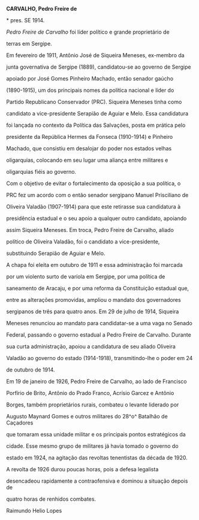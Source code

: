 **CARVALHO, Pedro Freire de**



\* pres. SE 1914.



*Pedro Freire de Carvalho* foi líder político e grande proprietário de

terras em Sergipe.



Em fevereiro de 1911, Antônio José de Siqueira Meneses, ex-membro da

junta governativa de Sergipe (1889), candidatou-se ao governo de Sergipe

apoiado por José Gomes Pinheiro Machado, então senador gaúcho

(1890-1915), um dos principais nomes da política nacional e líder do

Partido Republicano Conservador (PRC). Siqueira Meneses tinha como

candidato a vice-presidente Serapião de Aguiar e Melo. Essa candidatura

foi lançada no contexto da Política das Salvações, posta em prática pelo

presidente da República Hermes da Fonseca (1910-1914) e Pinheiro

Machado, que consistiu em desalojar do poder nos estados velhas

oligarquias, colocando em seu lugar uma aliança entre militares e

oligarquias fiéis ao governo.



Com o objetivo de evitar o fortalecimento da oposição a sua política, o

PRC fez um acordo com o então senador sergipano Manuel Prisciliano de

Oliveira Valadão (1907-1914) para que este retirasse sua candidatura à

presidência estadual e o seu apoio a qualquer outro candidato, apoiando

assim Siqueira Meneses. Em troca, Pedro Freire de Carvalho, aliado

político de Oliveira Valadão, foi o candidato a vice-presidente,

substituindo Serapião de Aguiar e Melo.



A chapa foi eleita em outubro de 1911 e essa administração foi marcada

por um violento surto de varíola em Sergipe, por uma política de

saneamento de Aracaju, e por uma reforma da Constituição estadual que,

entre as alterações promovidas, ampliou o mandato dos governadores

sergipanos de três para quatro anos. Em 29 de julho de 1914, Siqueira

Meneses renunciou ao mandato para candidatar-se a uma vaga no Senado

Federal, passando o governo estadual a Pedro Freire de Carvalho. Durante

sua curta administração, apoiou a candidatura de seu aliado Oliveira

Valadão ao governo do estado (1914-1918), transmitindo-lhe o poder em 24

de outubro de 1914.



Em 19 de janeiro de 1926, Pedro Freire de Carvalho, ao lado de Francisco

Porfírio de Brito, Antônio do Prado Franco, Acrísio Garcez e Antônio

Borges, também proprietários rurais, combateu o levante liderado por

Augusto Maynard Gomes e outros militares do 28^o^ Batalhão de Caçadores

que tomaram essa unidade militar e os principais pontos estratégicos da

cidade. Esse mesmo grupo de militares já havia tomado o governo do

estado em 1924, na agitação das revoltas tenentistas da década de 1920.

A revolta de 1926 durou poucas horas, pois a defesa legalista

desencadeou rapidamente a contraofensiva e dominou a situação depois de

quatro horas de renhidos combates.



Raimundo Helio Lopes



